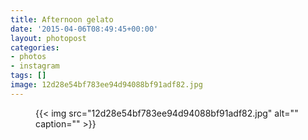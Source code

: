 ```yaml
---
title: Afternoon gelato
date: '2015-04-06T08:49:45+00:00'
layout: photopost
categories:
- photos
- instagram
tags: []
image: 12d28e54bf783ee94d94088bf91adf82.jpg
---
```


<figure class="photo photo--square">
  {{< img src="12d28e54bf783ee94d94088bf91adf82.jpg" alt="" caption="" >}}

</figure>




